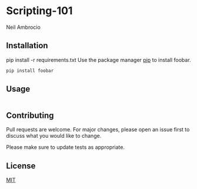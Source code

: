# Scripting-101
Neil Ambrocio



## Installation
pip install -r requirements.txt
Use the package manager [pip](https://pip.pypa.io/en/stable/) to install foobar.

```bash
pip install foobar
```

## Usage

```python3 args.py --help
```

## Contributing
Pull requests are welcome. For major changes, please open an issue first to discuss what you would like to change.

Please make sure to update tests as appropriate.

## License
[MIT](https://choosealicense.com/licenses/mit/)